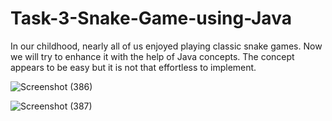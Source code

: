 # Task-3-Snake-Game-using-Java
In our childhood, nearly all of us enjoyed playing classic snake games. Now we will try to enhance it with the help of Java concepts. The concept appears to be easy but it is not that effortless to implement.

![Screenshot (386)](https://github.com/prajwalchapke055/Task-3-Snake-Game-using-Java/assets/122814333/70ac715f-4482-4478-9365-32a274d3cc76)

![Screenshot (387)](https://github.com/prajwalchapke055/Task-3-Snake-Game-using-Java/assets/122814333/e98351cb-9647-449c-99a9-5cda535f2e17)
